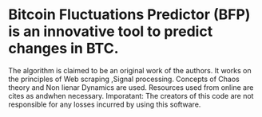 # Bitcoin Fluctuations Predictor (BFP) is an innovative tool to predict changes in BTC.

The algorithm is claimed to be an original work of the authors. It works on the principles of Web scraping ,Signal processing. Concepts of Chaos theory and Non lienar Dynamics are used. 
Resources used from online are cites as andwhen necessary.
Imporatant: The creators of this code are not responsible for any losses incurred by using this software.
